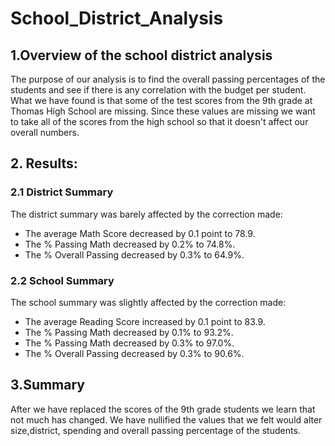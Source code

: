 # School_District_Analysis
## 1.Overview of the school district analysis
The purpose of our analysis is to find the overall passing percentages of the students and see if there is any correlation with the budget per student. What we have found is that some of the test scores from the 9th grade at Thomas High School are missing. Since these values are missing we want to take all of the scores from the high school so that it doesn't affect our overall numbers.

## 2. Results:

### 2.1 District Summary

The district summary was barely affected by the correction made:
* The average Math Score decreased by 0.1 point to 78.9.
* The % Passing Math decreased by 0.2% to 74.8%.
* The % Overall Passing decreased by 0.3% to 64.9%.


### 2.2  School Summary
The school summary was slightly affected by the correction made:
* The average Reading Score increased by 0.1 point to 83.9.
* The % Passing Math decreased by 0.1% to 93.2%.
* The % Passing Math decreased by 0.3% to 97.0%.
* The % Overall Passing decreased by 0.3% to 90.6%.




## 3.Summary
After we have replaced the scores of the 9th grade students we learn that not much has changed. We have nullified the values that we felt would alter size,district, spending and overall passing percentage of the students.
